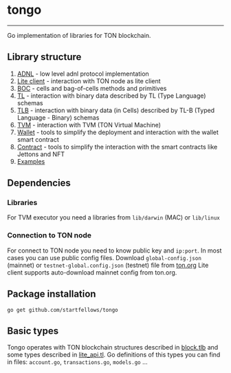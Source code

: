 # tongo
***
Go implementation of libraries for TON blockchain.

## Library structure
1. [ADNL](adnl/README.md) - low level adnl protocol implementation
2. [Lite client](liteclient/README.md) - interaction with TON node as lite client
3. [BOC](boc/README.md) - cells and bag-of-cells methods and primitives
4. [TL](tl/README.md) - interaction with binary data described by TL (Type Language) schemas
5. [TLB](tlb/README.md) - interaction with binary data (in Cells) described by TL-B (Typed Language - Binary) schemas
6. [TVM](tvm/README.md) - interaction with TVM (TON Virtual Machine)
7. [Wallet](wallet/README.md) - tools to simplify the deployment and interaction with the wallet smart contract
8. [Contract](contract/README.md) - tools to simplify the interaction with the smart contracts like Jettons and NFT
9. [Examples](examples)

## Dependencies
### Libraries
For TVM executor you need a libraries from `lib/darwin` (MAC) or `lib/linux`
### Connection to TON node
For connect to TON node you need to know public key and `ip:port`. In most cases you can use public config files. 
Download `global-config.json` (mainnet) or `testnet-global.config.json` (testnet) file from [ton.org](https://ton.org/docs/#/)
Lite client supports auto-download mainnet config from ton.org.
## Package installation

```shell
go get github.com/startfellows/tongo
```

## Basic types
Tongo operates with TON blockchain structures described in [block.tlb](https://github.com/ton-blockchain/ton/blob/master/crypto/block/block.tlb)
and some types described in [lite_api.tl](https://github.com/ton-blockchain/ton/blob/master/tl/generate/scheme/lite_api.tl).
Go definitions of this types you can find in files: `account.go`, `transactions.go`, `models.go` ... 

